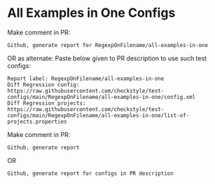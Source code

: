 # All Examples in One Configs
Make comment in PR:
```
Github, generate report for RegexpOnFilename/all-examples-in-one
```
OR as alternate:
Paste below given to PR description to use such test configs:
```
Report label: RegexpOnFilename/all-examples-in-one
Diff Regression config: https://raw.githubusercontent.com/checkstyle/test-configs/main/RegexpOnFilename/all-examples-in-one/config.xml
Diff Regression projects: https://raw.githubusercontent.com/checkstyle/test-configs/main/RegexpOnFilename/all-examples-in-one/list-of-projects.properties
```
Make comment in PR:
```
Github, generate report
```
OR
```
Github, generate report for configs in PR description
```

